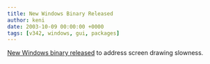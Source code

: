 ```yaml
---
title: New Windows Binary Released
author: keni
date: 2003-10-09 00:00:00 +0000
tags: [v342, windows, gui, packages]
---
```

[New Windows binary released][342-download-windows] to address screen drawing slowness.

[342-download-windows]: #TODO
